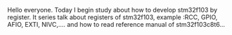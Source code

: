 Hello everyone. Today I begin study about how to develop stm32f103 by register. It series talk about registers of stm32f103,
example :RCC, GPIO, AFIO, EXTI, NIVC,.... and how to read reference manual of stm32f103c8t6...
